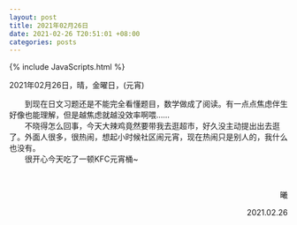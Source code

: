 ```yaml
---
layout: post
title: 2021年02月26日
date: 2021-02-26 T20:51:01 +08:00
categories: posts
---
```


{% include JavaScripts.html %}

2021年02月26日，晴，金曜日，(元宵)  
  
&emsp;&emsp;到现在日文习题还是不能完全看懂题目，数学做成了阅读。有一点点焦虑伴生好像也能理解，但是越焦虑就越没效率啊喂……  
&emsp;&emsp;不晓得怎么回事，今天大辣鸡竟然要带我去逛超市，好久没主动提出出去逛了。外面人很多，很热闹，想起小时候社区闹元宵，现在热闹只是别人的，我什么也没有。  
&emsp;&emsp;很开心今天吃了一顿KFC元宵桶~
 
&emsp;&emsp;
<p align="right">曦</p>
<p align="right">2021.02.26</p>